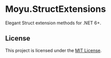 # Moyu.StructExtensions

Elegant Struct extension methods for .NET 6+.

## License

This project is licensed under the [MIT License](./LICENSE).
